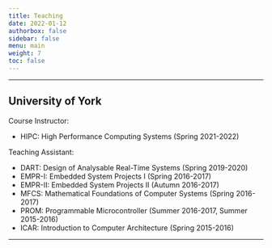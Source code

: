 ```yaml
---
title: Teaching
date: 2022-01-12
authorbox: false
sidebar: false
menu: main
weight: 7
toc: false
---
```


---

## University of York

Course Instructor:

- HIPC: High Performance Computing Systems (Spring 2021-2022)

Teaching Assistant:

- DART: Design of Analysable Real-Time Systems (Spring 2019-2020)
- EMPR-I: Embedded System Projects I (Spring 2016-2017)
- EMPR-II: Embedded System Projects II (Autumn 2016-2017)
- MFCS: Mathematical Foundations of Computer Systems (Spring 2016-2017)
- PROM: Programmable Microcontroller (Summer 2016-2017, Summer 2015-2016)
- ICAR: Introduction to Computer Architecture (Spring 2015-2016)


---
